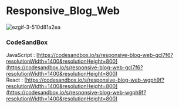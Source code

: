 # Responsive_Blog_Web

![ezgif-3-510d81a2ea](https://github.com/MontaKr/Site/assets/115155803/ea4a6cbc-d0a3-4a8e-9cfd-5aa91b50e913)

### CodeSandBox
JavaScript : [https://codesandbox.io/s/responsive-blog-web-gcl7f6?resolutionWidth=1400&resolutionHeight=800](https://codesandbox.io/s/responsive-blog-web-gcl7f6?resolutionWidth=1400&resolutionHeight=800) \
React : [https://codesandbox.io/s/responsive-blog-web-wgph9f?resolutionWidth=1400&resolutionHeight=800](https://codesandbox.io/s/responsive-blog-web-wgph9f?resolutionWidth=1400&resolutionHeight=800)

